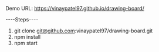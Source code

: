 Demo URL: https://vinaypatel97.github.io/drawing-board/

----Steps---- 
1) git clone git@github.com:vinaypatel97/drawing-board.git
2) npm install
3) npm start 

